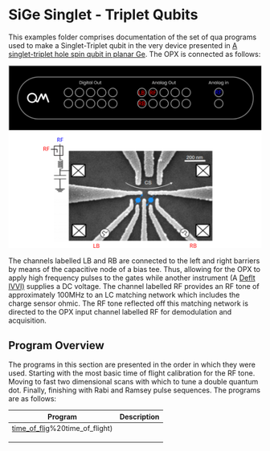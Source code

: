 # SiGe Singlet - Triplet Qubits

This examples folder comprises documentation of the set of qua programs used to make a Singlet-Triplet qubit in the very device presented in [A singlet-triplet hole spin qubit in planar Ge](https://www.nature.com/articles/s41563-021-01022-2?proof=t%2529.). The OPX is connected as follows:



<img src="./_images/OPX connections.svg" alt="OPX connections"  />

The channels labelled LB and RB are connected to the left and right barriers by means of the capacitive node of a bias tee. Thus, allowing for the OPX to apply high frequency pulses to the gates while another instrument (A [Deflt IVVI)](http://qtwork.tudelft.nl/~schouten/ivvi/index-ivvi.htm) supplies a DC voltage. The channel labelled RF provides an RF tone of approximately 100MHz to an LC matching network which includes the charge sensor ohmic. The RF tone reflected off this matching network is directed to the OPX input channel labelled RF for demodulation and acquisition. 



## Program Overview 

The programs in this section are presented in the order in which they were used. Starting with the most basic time of flight calibration for the RF tone. Moving to fast two dimensional scans with which to tune a double quantum dot. Finally, finishing with Rabi and Ramsey pulse sequences. The programs are as follows:



| Program                                                      | Description |
| ------------------------------------------------------------ | ----------- |
| [time_of_flig](https://github.com/qua-platform/qua-libs/tree/barnaby/examples/quantum_dots/SiGe%20Singlet%20-%20Triplet/1)%20time_of_flight) |             |
|                                                              |             |
|                                                              |             |
|                                                              |             |

